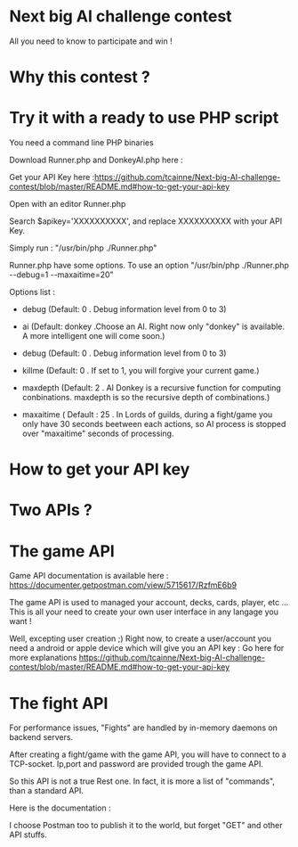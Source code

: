 # Next big AI challenge contest
All you need to know to participate and win !

# Why this contest ?

# Try it with a ready to use PHP script

You need a command line PHP binaries 

Download Runner.php and DonkeyAI.php here :

Get your API Key here :https://github.com/tcainne/Next-big-AI-challenge-contest/blob/master/README.md#how-to-get-your-api-key

Open with an editor Runner.php

Search $apikey='XXXXXXXXXX', and replace XXXXXXXXXX with your API Key.

Simply run : "/usr/bin/php ./Runner.php"

Runner.php have some options. To use an option "/usr/bin/php ./Runner.php --debug=1 --maxaitime=20"


Options list :

- debug (Default: 0 . Debug information level from 0 to 3)

- ai (Default: donkey .Choose an AI. Right now only "donkey" is available. A more intelligent one will come soon.)

- debug (Default: 0 . Debug information level from 0 to 3)

- killme (Default: 0 . If set to 1, you will forgive your current game.)

- maxdepth (Default: 2 . AI Donkey is a recursive function for computing conbinations.  maxdepth is so the recursive depth of combinations.)

- maxaitime ( Default : 25 . In Lords of guilds, during a fight/game you only have 30 seconds beetween each actions, so AI process is stopped over "maxaitime" seconds of processing.




# How to get your API key

# Two APIs ?

# The game API
Game API documentation is available here : https://documenter.getpostman.com/view/5715617/RzfmE6b9

The game API is used to managed your account, decks, cards, player, etc ... This is all your need to create your own user interface in any langage you want !

Well, excepting user creation ;) Right now, to create a user/account you need a android or apple device which will give you an API key : Go here for more explanations https://github.com/tcainne/Next-big-AI-challenge-contest/blob/master/README.md#how-to-get-your-api-key

# The fight API

For performance issues, "Fights" are handled by in-memory daemons on backend servers.

After creating a fight/game with the game API, you will have to connect to a TCP-socket. Ip,port and password are provided trough the game API. 

So this API is not a true Rest one. In fact, it is more a list of "commands", than a standard API.

Here is the documentation : 

I choose Postman too to publish it to the world, but forget "GET" and other API stuffs.


